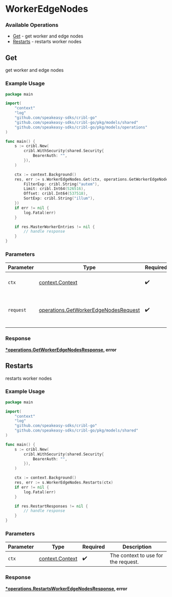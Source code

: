 # WorkerEdgeNodes

### Available Operations

* [Get](#get) - get worker and edge nodes
* [Restarts](#restarts) - restarts worker nodes

## Get

get worker and edge nodes

### Example Usage

```go
package main

import(
	"context"
	"log"
	"github.com/speakeasy-sdks/cribl-go"
	"github.com/speakeasy-sdks/cribl-go/pkg/models/shared"
	"github.com/speakeasy-sdks/cribl-go/pkg/models/operations"
)

func main() {
    s := cribl.New(
        cribl.WithSecurity(shared.Security{
            BearerAuth: "",
        }),
    )

    ctx := context.Background()
    res, err := s.WorkerEdgeNodes.Get(ctx, operations.GetWorkerEdgeNodesRequest{
        FilterExp: cribl.String("autem"),
        Limit: cribl.Int64(526516),
        Offset: cribl.Int64(537518),
        SortExp: cribl.String("illum"),
    })
    if err != nil {
        log.Fatal(err)
    }

    if res.MasterWorkerEntries != nil {
        // handle response
    }
}
```

### Parameters

| Parameter                                                                                    | Type                                                                                         | Required                                                                                     | Description                                                                                  |
| -------------------------------------------------------------------------------------------- | -------------------------------------------------------------------------------------------- | -------------------------------------------------------------------------------------------- | -------------------------------------------------------------------------------------------- |
| `ctx`                                                                                        | [context.Context](https://pkg.go.dev/context#Context)                                        | :heavy_check_mark:                                                                           | The context to use for the request.                                                          |
| `request`                                                                                    | [operations.GetWorkerEdgeNodesRequest](../../models/operations/getworkeredgenodesrequest.md) | :heavy_check_mark:                                                                           | The request object to use for the request.                                                   |


### Response

**[*operations.GetWorkerEdgeNodesResponse](../../models/operations/getworkeredgenodesresponse.md), error**


## Restarts

restarts worker nodes

### Example Usage

```go
package main

import(
	"context"
	"log"
	"github.com/speakeasy-sdks/cribl-go"
	"github.com/speakeasy-sdks/cribl-go/pkg/models/shared"
)

func main() {
    s := cribl.New(
        cribl.WithSecurity(shared.Security{
            BearerAuth: "",
        }),
    )

    ctx := context.Background()
    res, err := s.WorkerEdgeNodes.Restarts(ctx)
    if err != nil {
        log.Fatal(err)
    }

    if res.RestartResponses != nil {
        // handle response
    }
}
```

### Parameters

| Parameter                                             | Type                                                  | Required                                              | Description                                           |
| ----------------------------------------------------- | ----------------------------------------------------- | ----------------------------------------------------- | ----------------------------------------------------- |
| `ctx`                                                 | [context.Context](https://pkg.go.dev/context#Context) | :heavy_check_mark:                                    | The context to use for the request.                   |


### Response

**[*operations.RestartsWorkerEdgeNodesResponse](../../models/operations/restartsworkeredgenodesresponse.md), error**

